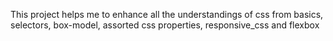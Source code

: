 This project helps me to enhance all the understandings of css from basics, selectors, box-model, assorted css properties, responsive_css and flexbox
